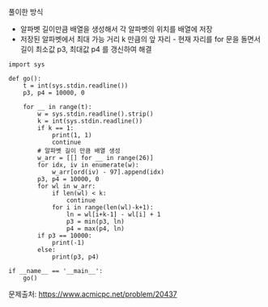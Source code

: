 풀이한 방식 
- 알파벳 길이만큼 배열을 생성해서 각 알파벳의 위치를 배열에 저장 
- 저장된 알파벳에서 최대 가능 거리 k 만큼의 앞 자리 - 현재 자리를 for 문을 돌면서 길이 최소값 p3, 최대값 p4 를 갱신하여 해결 
```python3
import sys

def go():
    t = int(sys.stdin.readline())
    p3, p4 = 10000, 0

    for __ in range(t):
        w = sys.stdin.readline().strip()
        k = int(sys.stdin.readline())
        if k == 1:
            print(1, 1)
            continue
        # 알파벳 길이 만큼 배열 생성
        w_arr = [[] for __ in range(26)]
        for idx, iv in enumerate(w):
            w_arr[ord(iv) - 97].append(idx)
        p3, p4 = 10000, 0
        for wl in w_arr:
            if len(wl) < k:
                continue
            for i in range(len(wl)-k+1):
                ln = wl[i+k-1] - wl[i] + 1
                p3 = min(p3, ln)
                p4 = max(p4, ln)
        if p3 == 10000:
            print(-1)
        else:
            print(p3, p4)

if __name__ == '__main__':
    go()
```
문제출처: https://www.acmicpc.net/problem/20437
